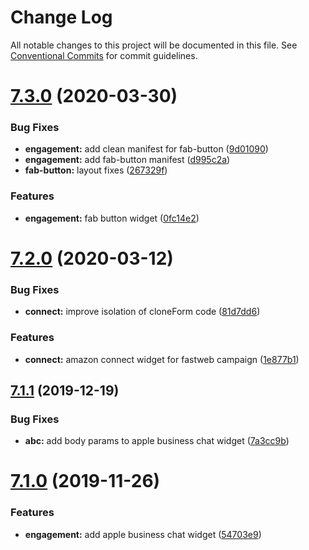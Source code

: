 # Change Log

All notable changes to this project will be documented in this file.
See [Conventional Commits](https://conventionalcommits.org) for commit guidelines.

# [7.3.0](https://github.com/vivocha/widgets/compare/@vivocha/client-visitor-default-widgets@7.2.0...@vivocha/client-visitor-default-widgets@7.3.0) (2020-03-30)


### Bug Fixes

* **engagement:** add clean manifest for fab-button ([9d01090](https://github.com/vivocha/widgets/commit/9d010902a82cb54c904e8e6ef05a9c120f75c26a))
* **engagement:** add fab-button manifest ([d995c2a](https://github.com/vivocha/widgets/commit/d995c2a043cbc80896652af2e8d9c3d9ef65f44d))
* **fab-button:** layout fixes ([267329f](https://github.com/vivocha/widgets/commit/267329f7b839439ffc3e721c443640c126385395))


### Features

* **engagement:** fab button widget ([0fc14e2](https://github.com/vivocha/widgets/commit/0fc14e27c4e88dea9f31b9f9012d1c2bdee3657c))





# [7.2.0](https://github.com/vivocha/widgets/compare/@vivocha/client-visitor-default-widgets@7.1.1...@vivocha/client-visitor-default-widgets@7.2.0) (2020-03-12)


### Bug Fixes

* **connect:** improve isolation of cloneForm code ([81d7dd6](https://github.com/vivocha/widgets/commit/81d7dd64e0034a58f2a4da030f25ab47c4acb6b7))


### Features

* **connect:** amazon connect widget for fastweb campaign ([1e877b1](https://github.com/vivocha/widgets/commit/1e877b12330bb1956caa46a1791e0572d150fe66))





## [7.1.1](https://github.com/vivocha/widgets/compare/@vivocha/client-visitor-default-widgets@7.1.0...@vivocha/client-visitor-default-widgets@7.1.1) (2019-12-19)


### Bug Fixes

* **abc:** add body params to apple business chat widget ([7a3cc9b](https://github.com/vivocha/widgets/commit/7a3cc9bca285805ab3e59889ebd7b5cd12735636))





# [7.1.0](https://github.com/vivocha/widgets/compare/@vivocha/client-visitor-default-widgets@7.0.0...@vivocha/client-visitor-default-widgets@7.1.0) (2019-11-26)


### Features

* **engagement:** add apple business chat widget ([54703e9](https://github.com/vivocha/widgets/commit/54703e9c5f1e347acb2b0e61de75255108f04df5))
